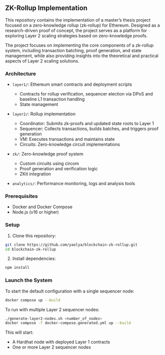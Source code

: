 ## ZK-Rollup Implementation
This repository contains the implementation of a master’s thesis project focused on a zero-knowledge rollup (zk-rollup) for Ethereum. Designed as a research-driven proof of concept, the project serves as a platform for exploring Layer 2 scaling strategies based on zero-knowledge proofs.

The project focuses on implementing the core components of a zk-rollup system, including transaction batching, proof generation, and state management, while also providing insights into the theoretical and practical aspects of Layer 2 scaling solutions.

### Architecture

- `layer1/`: Ethereum smart contracts and deployment scripts
  - Contracts for rollup verification, sequencer election via DPoS and baseline L1 transaction handling
  - State management

- `layer2/`: Rollup implementation
  - Coordinator: Submits zk-proofs and updated state roots to Layer 1
  - Sequencer: Collects transactions, builds batches, and triggers proof generation
  - VM: Executes transactions and maintains state
  - Circuits: Zero-knowledge circuit implementations

- `zk/`: Zero-knowledge proof system
  - Custom circuits using circom
  - Proof generation and verification logic
  - ZKit integration

- `analytics/`: Performance monitoring, logs and analysis tools

### Prerequisites
- Docker and Docker Compose
- Node.js (v16 or higher)

### Setup

1. Clone this repository:
```bash
git clone https://github.com/yaolya/blockchain-zk-rollup.git
cd blockchain-zk-rollup
```

2. Install dependencies:
```bash
npm install
```

### Launch the System

To start the default configuration with a single sequencer node:

```bash
docker compose up --build
```

To run with multiple Layer 2 sequencer nodes:

```bash
./generate-layer2-nodes.sh <number_of_nodes>
docker compose -f docker-compose.generated.yml up --build
```

This will start:
- A Hardhat node with deployed Layer 1 contracts
- One or more Layer 2 sequencer nodes
